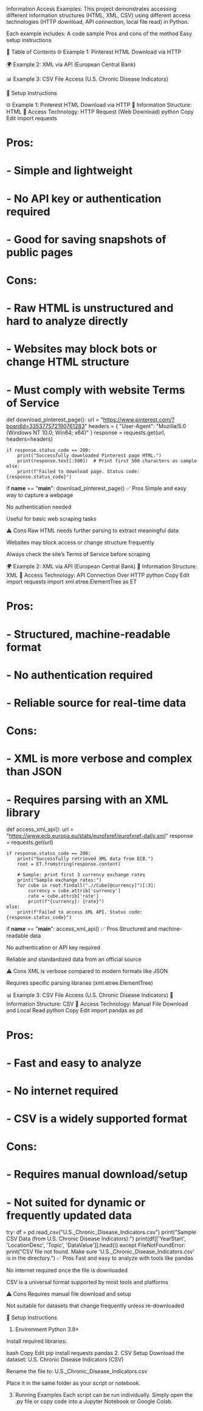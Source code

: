 Information Access Examples:
This project demonstrates accessing different information structures (HTML, XML, CSV) using different access technologies (HTTP download, API connection, local file read) in Python.

Each example includes:
A code sample
Pros and cons of the method
Easy setup instructions

📖 Table of Contents
🌐 Example 1: Pinterest HTML Download via HTTP

🌍 Example 2: XML via API (European Central Bank)

📊 Example 3: CSV File Access (U.S. Chronic Disease Indicators)

🚀 Setup Instructions

🌐 Example 1: Pinterest HTML Download via HTTP
📄 Information Structure: HTML
🔌 Access Technology: HTTP Request (Web Download)
python
Copy
Edit
import requests

# Pros:
# - Simple and lightweight
# - No API key or authentication required
# - Good for saving snapshots of public pages

# Cons:
# - Raw HTML is unstructured and hard to analyze directly
# - Websites may block bots or change HTML structure
# - Must comply with website Terms of Service

def download_pinterest_page():
    url = "https://www.pinterest.com/?boardId=335377572190761283"
    headers = {
        "User-Agent": "Mozilla/5.0 (Windows NT 10.0; Win64; x64)"
    }
    response = requests.get(url, headers=headers)

    if response.status_code == 200:
        print("Successfully downloaded Pinterest page HTML.")
        print(response.text[:500])  # Print first 500 characters as sample
    else:
        print(f"Failed to download page. Status code: {response.status_code}")

if __name__ == "__main__":
    download_pinterest_page()
✅ Pros
Simple and easy way to capture a webpage

No authentication needed

Useful for basic web scraping tasks

⚠️ Cons
Raw HTML needs further parsing to extract meaningful data

Websites may block access or change structure frequently

Always check the site’s Terms of Service before scraping

🌍 Example 2: XML via API (European Central Bank)
📄 Information Structure: XML
🔌 Access Technology: API Connection Over HTTP
python
Copy
Edit
import requests
import xml.etree.ElementTree as ET

# Pros:
# - Structured, machine-readable format
# - No authentication required
# - Reliable source for real-time data

# Cons:
# - XML is more verbose and complex than JSON
# - Requires parsing with an XML library

def access_xml_api():
    url = "https://www.ecb.europa.eu/stats/eurofxref/eurofxref-daily.xml"
    response = requests.get(url)

    if response.status_code == 200:
        print("Successfully retrieved XML data from ECB.")
        root = ET.fromstring(response.content)

        # Sample: print first 3 currency exchange rates
        print("Sample exchange rates:")
        for cube in root.findall(".//Cube[@currency]")[:3]:
            currency = cube.attrib['currency']
            rate = cube.attrib['rate']
            print(f"{currency}: {rate}")
    else:
        print(f"Failed to access XML API. Status code: {response.status_code}")

if __name__ == "__main__":
    access_xml_api()
✅ Pros
Structured and machine-readable data

No authentication or API key required

Reliable and standardized data from an official source

⚠️ Cons
XML is verbose compared to modern formats like JSON

Requires specific parsing libraries (xml.etree.ElementTree)

📊 Example 3: CSV File Access (U.S. Chronic Disease Indicators)
📄 Information Structure: CSV
🔌 Access Technology: Manual File Download and Local Read
python
Copy
Edit
import pandas as pd

# Pros:
# - Fast and easy to analyze
# - No internet required
# - CSV is a widely supported format
#
# Cons:
# - Requires manual download/setup
# - Not suited for dynamic or frequently updated data

try:
    df = pd.read_csv("U.S._Chronic_Disease_Indicators.csv")
    print("Sample CSV Data (from U.S. Chronic Disease Indicators):")
    print(df[['YearStart', 'LocationDesc', 'Topic', 'DataValue']].head())
except FileNotFoundError:
    print("CSV file not found. Make sure 'U.S._Chronic_Disease_Indicators.csv' is in the directory.")
✅ Pros
Fast and easy to analyze with tools like pandas

No internet required once the file is downloaded

CSV is a universal format supported by most tools and platforms

⚠️ Cons
Requires manual file download and setup

Not suitable for datasets that change frequently unless re-downloaded

🚀 Setup Instructions
1. Environment
Python 3.8+

Install required libraries:

bash
Copy
Edit
pip install requests pandas
2. CSV Setup
Download the dataset:
U.S. Chronic Disease Indicators (CSV)

Rename the file to:
U.S._Chronic_Disease_Indicators.csv

Place it in the same folder as your script or notebook.

3. Running Examples
Each script can be run individually. Simply open the .py file or copy code into a Jupyter Notebook or Google Colab.
